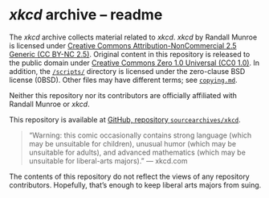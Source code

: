 # <i>xkcd</i> archive &ndash;&nbsp;readme

The <i>xkcd</i> archive collects material related to <i>xkcd</i>. <i>xkcd</i> by Randall Munroe is licensed under [Creative Commons Attribution-NonCommercial&nbsp;2.5 Generic (CC&nbsp;BY-&NoBreak;NC&nbsp;2.5)](./licenses/CC-BY-NC-2.5.md). Original content in this repository is released to the public domain under [Creative Commons Zero&nbsp;1.0 Universal (CC0&nbsp;1.0)](./licenses/CC0-1.0.md). In addition, the [`/scripts/`](./scripts/) directory is licensed under the zero-clause BSD license (0BSD). Other files may have different terms; see [`copying.md`](./copying.md).

Neither this repository nor its contributors are officially affiliated with Randall Munroe or <i>xkcd</i>.

This repository is available at [GitHub, repository `sourcearchives/xkcd`](https://github.com/sourcearchives/xkcd).

<blockquote>

“Warning: this comic occasionally contains strong language (which may be unsuitable for children), unusual humor (which may be unsuitable for adults), and advanced mathematics (which may be unsuitable for liberal-arts majors).” &mdash;&nbsp;xkcd.com

</blockquote>

The contents of this repository do not reflect the views of any repository contributors. Hopefully, that’s enough to keep liberal arts majors from suing.
